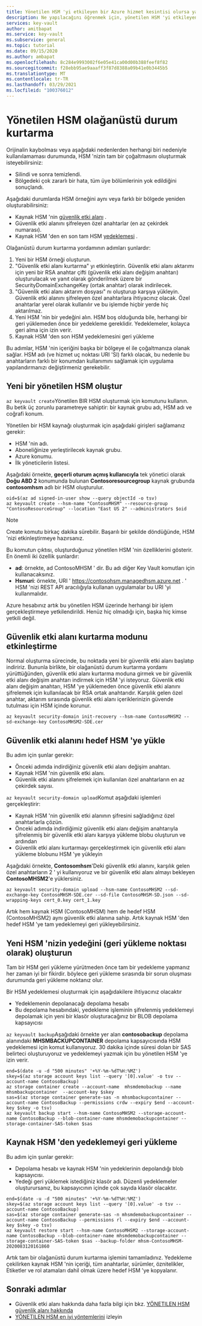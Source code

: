 ```yaml
---
title: Yönetilen HSM 'yi etkileyen bir Azure hizmet kesintisi olursa yapmanız gerekenler-Azure Key Vault | Microsoft Docs
description: Ne yapılacağını öğrenmek için, yönetilen HSM 'yi etkileyen bir Azure hizmet kesintisi vardır.
services: key-vault
author: amitbapat
ms.service: key-vault
ms.subservice: general
ms.topic: tutorial
ms.date: 09/15/2020
ms.author: ambapat
ms.openlocfilehash: 8c284e9993002f6e05e41ca00d00b388feef8f82
ms.sourcegitcommit: f28ebb95ae9aaaff3f87d8388a09b41e0b3445b5
ms.translationtype: MT
ms.contentlocale: tr-TR
ms.lasthandoff: 03/29/2021
ms.locfileid: "100376012"
---
```

# <a name="managed-hsm-disaster-recovery"></a>Yönetilen HSM olağanüstü durum kurtarma

Orijinalin kaybolması veya aşağıdaki nedenlerden herhangi biri nedeniyle kullanılamaması durumunda, HSM 'nizin tam bir çoğaltmasını oluşturmak isteyebilirsiniz:

- Silindi ve sonra temizlendi.
- Bölgedeki çok zararlı bir hata, tüm üye bölümlerinin yok edildiğini sonuçlandı.

Aşağıdaki durumlarda HSM örneğini aynı veya farklı bir bölgede yeniden oluşturabilirsiniz:
- Kaynak HSM 'nin [güvenlik etki alanı](security-domain.md) .
- Güvenlik etki alanını şifreleyen özel anahtarlar (en az çekirdek numarası).
- Kaynak HSM 'den en son tam HSM [yedeklemesi](backup-restore.md) .

Olağanüstü durum kurtarma yordamının adımları şunlardır:

1. Yeni bir HSM örneği oluşturun.
1. "Güvenlik etki alanı kurtarma" yı etkinleştirin. Güvenlik etki alanı aktarımı için yeni bir RSA anahtar çifti (güvenlik etki alanı değişim anahtarı) oluşturulacak ve yanıt olarak gönderilmek üzere bir SecurityDomainExchangeKey (ortak anahtar) olarak indirilecek.
1. "Güvenlik etki alanı aktarım dosyası" nı oluşturup karşıya yükleyin. Güvenlik etki alanını şifreleyen özel anahtarlara ihtiyacınız olacak. Özel anahtarlar yerel olarak kullanılır ve bu işlemde hiçbir yerde hiç aktarılmaz.
1. Yeni HSM 'nin bir yedeğini alın. HSM boş olduğunda bile, herhangi bir geri yüklemeden önce bir yedekleme gereklidir. Yedeklemeler, kolayca geri alma için izin verir.
1. Kaynak HSM 'den son HSM yedeklemesini geri yükleme

Bu adımlar, HSM 'nin içeriğini başka bir bölgeye el ile çoğaltmanıza olanak sağlar. HSM adı (ve hizmet uç noktası URI 'SI) farklı olacak, bu nedenle bu anahtarların farklı bir konumdan kullanımını sağlamak için uygulama yapılandırmanızı değiştirmeniz gerekebilir.

## <a name="create-a-new-managed-hsm"></a>Yeni bir yönetilen HSM oluştur

`az keyvault create`Yönetilen BIR HSM oluşturmak için komutunu kullanın. Bu betik üç zorunlu parametreye sahiptir: bir kaynak grubu adı, HSM adı ve coğrafi konum.

Yönetilen bir HSM kaynağı oluşturmak için aşağıdaki girişleri sağlamanız gerekir:

- HSM 'nin adı.
- Aboneliğinize yerleştirilecek kaynak grubu.
- Azure konumu.
- İlk yöneticilerin listesi.

Aşağıdaki örnekte, **geçerli oturum açmış kullanıcıyla** tek yönetici olarak **Doğu ABD 2** konumunda bulunan **Contosoresourcegroup** kaynak grubunda **contosomhsm** adlı bir HSM oluşturulur.

```azurecli-interactive
oid=$(az ad signed-in-user show --query objectId -o tsv)
az keyvault create --hsm-name "ContosoMHSM" --resource-group "ContosoResourceGroup" --location "East US 2" --administrators $oid
```

> [!NOTE]
> Create komutu birkaç dakika sürebilir. Başarılı bir şekilde döndüğünde, HSM 'nizi etkinleştirmeye hazırsanız.

Bu komutun çıktısı, oluşturduğunuz yönetilen HSM 'nin özelliklerini gösterir. En önemli iki özellik şunlardır:

* **ad**: örnekte, ad ContosoMHSM ' dir. Bu adı diğer Key Vault komutları için kullanacaksınız.
* **Hsmuri**: örnekte, URI ' https://contosohsm.managedhsm.azure.net . ' HSM 'nizi REST API aracılığıyla kullanan uygulamalar bu URI 'yi kullanmalıdır.

Azure hesabınız artık bu yönetilen HSM üzerinde herhangi bir işlem gerçekleştirmeye yetkilendirildi. Henüz hiç olmadığı için, başka hiç kimse yetkili değil.

## <a name="activate-the-security-domain-recovery-mode"></a>Güvenlik etki alanı kurtarma modunu etkinleştirme

Normal oluşturma sürecinde, bu noktada yeni bir güvenlik etki alanı başlatıp indiririz. Bununla birlikte, bir olağanüstü durum kurtarma yordamı yürüttüğünden, güvenlik etki alanı kurtarma moduna girmek ve bir güvenlik etki alanı değişim anahtarı indirmek için HSM 'yi isteyoruz. Güvenlik etki alanı değişim anahtarı, HSM 'ye yüklemeden önce güvenlik etki alanını şifrelemek için kullanılacak bir RSA ortak anahtarıdır. Karşılık gelen özel anahtar, aktarım sırasında güvenlik etki alanı içeriklerinizin güvende tutulması için HSM içinde korunur.

```azurecli-interactive
az keyvault security-domain init-recovery --hsm-name ContosoMHSM2 --sd-exchange-key ContosoMHSM2-SDE.cer
```

## <a name="upload-security-domain-to-destination-hsm"></a>Güvenlik etki alanını hedef HSM 'ye yükle

Bu adım için şunlar gerekir:
- Önceki adımda indirdiğiniz güvenlik etki alanı değişim anahtarı.
- Kaynak HSM 'nin güvenlik etki alanı.
- Güvenlik etki alanını şifrelemek için kullanılan özel anahtarların en az çekirdek sayısı.

`az keyvault security-domain upload`Komut aşağıdaki işlemleri gerçekleştirir:

- Kaynak HSM 'nin güvenlik etki alanının şifresini sağladığınız özel anahtarlarla çözün. 
- Önceki adımda indirdiğimiz güvenlik etki alanı değişim anahtarıyla şifrelenmiş bir güvenlik etki alanı karşıya yükleme blobu oluşturun ve ardından
- Güvenlik etki alanı kurtarmayı gerçekleştirmek için güvenlik etki alanı yükleme blobunu HSM 'ye yükleyin

Aşağıdaki örnekte, **Contosomhsm**'Deki güvenlik etki alanını, karşılık gelen özel anahtarların 2 ' yi kullanıyoruz ve bir güvenlik etki alanı almayı bekleyen **ContosoMHSM2**'e yüklersiniz. 

```azurecli-interactive
az keyvault security-domain upload --hsm-name ContosoMHSM2 --sd-exchange-key ContosoMHSM-SDE.cer --sd-file ContosoMHSM-SD.json --sd-wrapping-keys cert_0.key cert_1.key
```

Artık hem kaynak HSM (ContosoMHSM) hem de hedef HSM (ContosoMHSM2) aynı güvenlik etki alanına sahip. Artık kaynak HSM 'den hedef HSM 'ye tam yedeklemeyi geri yükleyebilirsiniz.

## <a name="create-a-backup-as-a-restore-point-of-your-new-hsm"></a>Yeni HSM 'nizin yedeğini (geri yükleme noktası olarak) oluşturun

Tam bir HSM geri yükleme yürütmeden önce tam bir yedekleme yapmanız her zaman iyi bir fikirdir. böylece geri yükleme sırasında bir sorun oluşması durumunda geri yükleme noktanız olur.

Bir HSM yedeklemesi oluşturmak için aşağıdakilere ihtiyacınız olacaktır
- Yedeklemenin depolanacağı depolama hesabı
- Bu depolama hesabındaki, yedekleme işleminin şifrelenmiş yedeklemeyi depolamak için yeni bir klasör oluşturacağınız bir BLOB depolama kapsayıcısı

`az keyvault backup`Aşağıdaki örnekte yer alan **contosobackup** depolama alanındaki **MHSMBACKUPCONTAINER** depolama kapsayıcısında HSM yedeklemesi için komut kullanıyoruz. 30 dakika içinde süresi dolan bir SAS belirteci oluşturuyoruz ve yedeklemeyi yazmak için bu yönetilen HSM 'ye izin verir.

```azurecli-interactive
end=$(date -u -d "500 minutes" '+%Y-%m-%dT%H:%MZ')
skey=$(az storage account keys list --query '[0].value' -o tsv --account-name ContosoBackup)
az storage container create --account-name  mhsmdemobackup --name mhsmbackupcontainer  --account-key $skey
sas=$(az storage container generate-sas -n mhsmbackupcontainer --account-name ContosoBackup --permissions crdw --expiry $end --account-key $skey -o tsv)
az keyvault backup start --hsm-name ContosoMHSM2 --storage-account-name ContosoBackup --blob-container-name mhsmdemobackupcontainer --storage-container-SAS-token $sas

```

## <a name="restore-backup-from-source-hsm"></a>Kaynak HSM 'den yedeklemeyi geri yükleme

Bu adım için şunlar gerekir:

- Depolama hesabı ve kaynak HSM 'nin yedeklerinin depolandığı blob kapsayıcısı.
- Yedeği geri yüklemek istediğiniz klasör adı. Düzenli yedeklemeler oluşturursanız, bu kapsayıcının içinde çok sayıda klasör olacaktır.


```azurecli-interactive
end=$(date -u -d "500 minutes" '+%Y-%m-%dT%H:%MZ')
skey=$(az storage account keys list --query '[0].value' -o tsv --account-name ContosoBackup)
sas=$(az storage container generate-sas -n mhsmdemobackupcontainer --account-name ContosoBackup --permissions rl --expiry $end --account-key $skey -o tsv)
az keyvault restore start --hsm-name ContosoMHSM2 --storage-account-name ContosoBackup --blob-container-name mhsmdemobackupcontainer --storage-container-SAS-token $sas --backup-folder mhsm-ContosoMHSM-2020083120161860
```

Artık tam bir olağanüstü durum kurtarma işlemini tamamladınız. Yedekleme çekilirken kaynak HSM 'nin içeriği, tüm anahtarlar, sürümler, öznitelikler, Etiketler ve rol atamaları dahil olmak üzere hedef HSM 'ye kopyalanır.

## <a name="next-steps"></a>Sonraki adımlar

- Güvenlik etki alanı hakkında daha fazla bilgi için bkz. [YÖNETILEN HSM güvenlik alanı hakkında](security-domain.md)
- [YÖNETILEN HSM en iyi yöntemlerini](best-practices.md) izleyin
